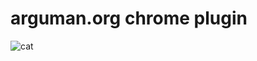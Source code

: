 # arguman.org chrome plugin

![cat](https://github.com/smtaydemir/arguman.org-chrome-plugin/blob/master/screenshot.png)
